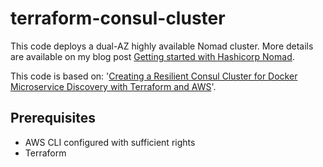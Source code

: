 # terraform-consul-cluster

This code deploys a dual-AZ highly available Nomad cluster. More details are available on my blog post [Getting started with Hashicorp Nomad](https://blog.mywebofthings.com/blog/getting-started-with-hashicorp-nomad/).

This code is based on: '[Creating a Resilient Consul Cluster for Docker Microservice Discovery with Terraform and AWS](http://www.dwmkerr.com/creating-a-resilient-consul-cluster-for-docker-microservice-discovery-with-terraform-and-aws/)'.

## Prerequisites

* AWS CLI configured with sufficient rights
* Terraform 
